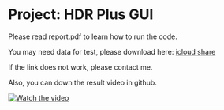 # Project: HDR Plus GUI

Please read report.pdf to learn how to run the code.

You may need data for test, please download here: [icloud share](https://www.icloud.com.cn/iclouddrive/0221aEml_xyqeZi4wEwxV5EBw#FinalTest)

If the link does not work, please contact me.

Also, you can down the result video in github.

[![Watch the video](https://github.com/Zhang-Setsail/Computer_Graphics/blob/main/code/Project/Final.png)](https://github.com/Zhang-Setsail/Computer_Graphics/blob/main/code/Project/Final.mp4)
